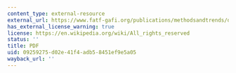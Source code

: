 ```yaml
---
content_type: external-resource
external_url: https://www.fatf-gafi.org/publications/methodsandtrends/documents/trade-basedmoneylaundering.html
has_external_license_warning: true
license: https://en.wikipedia.org/wiki/All_rights_reserved
status: ''
title: PDF
uid: 09259275-d02e-41f4-adb5-8451ef9e5a05
wayback_url: ''
---
```

